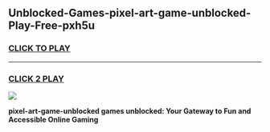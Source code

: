 
## Unblocked-Games-pixel-art-game-unblocked-Play-Free-pxh5u
<h3>
<a href="https://premium76.site?title=pixel-art-game-unblocked&ref=20A">CLICK TO PLAY</a></h3>
<hr>

<h3>
<a href="https://premium76.site?title=pixel-art-game-unblocked&ref=20A">CLICK 2 PLAY</a>
  
</h3>

<a href="https://premium76.site?title=pixel-art-game-unblocked&ref=20A"><img src="https://clearcache.store/games.png"></a>


**pixel-art-game-unblocked games unblocked: Your Gateway to Fun and Accessible Online Gaming**
